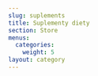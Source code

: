 ```yaml
---
slug: suplements
title: Suplementy diety
section: Store
menus:
  categories:
    weight: 5
layout: category
---
```

